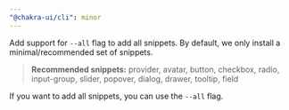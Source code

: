 ```yaml
---
"@chakra-ui/cli": minor
---
```


Add support for `--all` flag to add all snippets. By default, we only install a
minimal/recommended set of snippets.

> **Recommended snippets:** provider, avatar, button, checkbox, radio,
> input-group, slider, popover, dialog, drawer, tooltip, field

If you want to add all snippets, you can use the `--all` flag.
